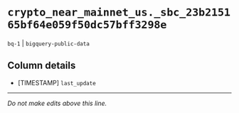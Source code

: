 # `crypto_near_mainnet_us._sbc_23b215165bf64e059f50dc57bff3298e`
`bq-1` | `bigquery-public-data`

## Column details
* [TIMESTAMP] `last_update`

-------------------------------------------------------------------------------
*Do not make edits above this line.*

